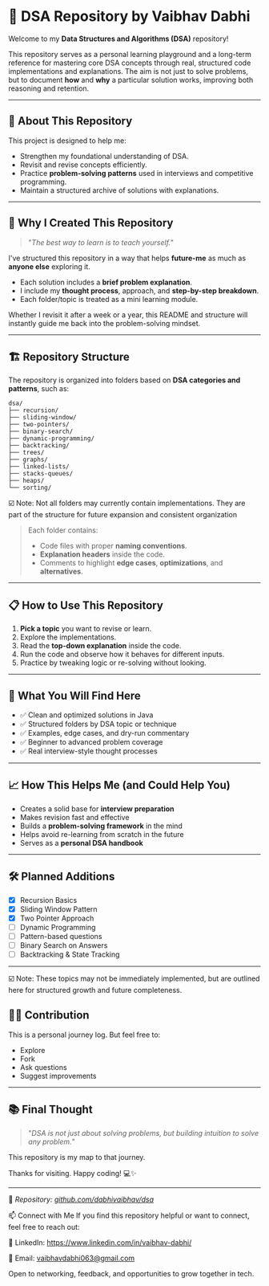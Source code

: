 
# 🚀 DSA Repository by Vaibhav Dabhi

Welcome to my **Data Structures and Algorithms (DSA)** repository!

This repository serves as a personal learning playground and a long-term reference for mastering core DSA concepts through real, structured code implementations and explanations. The aim is not just to solve problems, but to document **how** and **why** a particular solution works, improving both reasoning and retention.

---

## 📘 About This Repository

This project is designed to help me:

- Strengthen my foundational understanding of DSA.
- Revisit and revise concepts efficiently.
- Practice **problem-solving patterns** used in interviews and competitive programming.
- Maintain a structured archive of solutions with explanations.

---

## 🧠 Why I Created This Repository

> "_The best way to learn is to teach yourself._"

I've structured this repository in a way that helps **future-me** as much as **anyone else** exploring it.

- Each solution includes a **brief problem explanation**.
- I include my **thought process**, approach, and **step-by-step breakdown**.
- Each folder/topic is treated as a mini learning module.

Whether I revisit it after a week or a year, this README and structure will instantly guide me back into the problem-solving mindset.

---

## 🏗️ Repository Structure

The repository is organized into folders based on **DSA categories and patterns**, such as:

```
dsa/
├── recursion/
├── sliding-window/
├── two-pointers/
├── binary-search/
├── dynamic-programming/
├── backtracking/
├── trees/
├── graphs/
├── linked-lists/
├── stacks-queues/
├── heaps/
└── sorting/
```
☑️ Note: Not all folders may currently contain implementations. They are part of the structure for future expansion and consistent organization

> Each folder contains:
> - Code files with proper **naming conventions**.
> - **Explanation headers** inside the code.
> - Comments to highlight **edge cases**, **optimizations**, and **alternatives**.

---

## 📋 How to Use This Repository

1. **Pick a topic** you want to revise or learn.
2. Explore the implementations.
3. Read the **top-down explanation** inside the code.
4. Run the code and observe how it behaves for different inputs.
5. Practice by tweaking logic or re-solving without looking.

---

## 🧪 What You Will Find Here

- ✅ Clean and optimized solutions in Java
- ✅ Structured folders by DSA topic or technique
- ✅ Examples, edge cases, and dry-run commentary
- ✅ Beginner to advanced problem coverage
- ✅ Real interview-style thought processes

---

## 📈 How This Helps Me (and Could Help You)

- Creates a solid base for **interview preparation**
- Makes revision fast and effective
- Builds a **problem-solving framework** in the mind
- Helps avoid re-learning from scratch in the future
- Serves as a **personal DSA handbook**

---

## 🛠️ Planned Additions

- [x] Recursion Basics
- [x] Sliding Window Pattern
- [x] Two Pointer Approach
- [ ] Dynamic Programming
- [ ] Pattern-based questions
- [ ] Binary Search on Answers
- [ ] Backtracking & State Tracking

---

☑️ Note: These topics may not be immediately implemented, but are outlined here for structured growth and future completeness.

## 👨‍💻 Contribution

This is a personal journey log. But feel free to:
- Explore
- Fork
- Ask questions
- Suggest improvements

---

## 📚 Final Thought

> "_DSA is not just about solving problems, but building intuition to solve any problem._"

This repository is my map to that journey.

Thanks for visiting. Happy coding! 💻✨

---
📌 _Repository: [github.com/dabhivaibhav/dsa](https://github.com/dabhivaibhav/dsa)_

📫 Connect with Me If you find this repository helpful or want to connect, feel free to reach out:

🔗 LinkedIn: https://www.linkedin.com/in/vaibhav-dabhi/

📧 Email: vaibhavdabhi063@gmail.com

Open to networking, feedback, and opportunities to grow together in tech.


